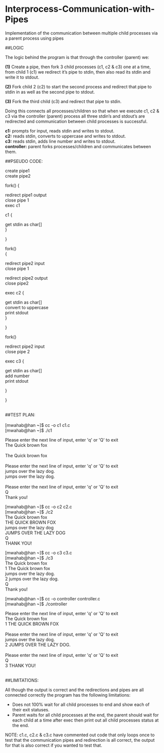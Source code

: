 # Interprocess-Communication-with-Pipes
Implementation of the communication between multiple child processes via a parent process using pipes

  
 
##LOGIC


The logic behind the program is that through the controller (parent) we:

**(1)** Create a pipe, then fork 3 child processes (c1, c2 & c3) one at a time, 
from child 1 (c1) we redirect it’s pipe to stdin, then also read its stdin and write it to stdout.

**(2)** Fork child 2 (c2) to start the second process and redirect that pipe to stdin in as well as the second pipe to stdout. 

**(3)** Fork the third child (c3) and redirect that pipe to stdin. 

Doing this connects all processes/children so that when we execute c1, c2 & c3 via the controller (parent) 
process all three stdin’s and stdout’s are redirected and communication between child processes is successful. 


**c1:** prompts for input, reads stdin and writes to stdout. <br />
**c2:** reads stdin, converts to uppercase and writes to stdout. <br />
**c3:** reads stdin, adds line number and writes to stdout.<br />
**controller:** parent forks processes/children and communicates between them.<br />



##PSEUDO CODE:


create pipe1 <br />
create pipe2 <br />

fork()
{

redirect pipe1 output <br />
close pipe 1  <br />
exec c1 <br />

c1
{

get stdin as char[] <br />
}

}

fork()<br />
{

redirect pipe2 input <br />
close pipe 1 <br />

redirect pipe2 output <br />
close pipe2 <br />

exec c2
{

get stdin as char[] <br />
convert to uppercase <br />
print stdout <br />
}

}

fork()


redirect pipe2 input <br /> 
close pipe 2 <br />


exec c3
{

get stdin as char[] <br />
add number <br />
print stdout <br />

}

}


 <br />
##TEST PLAN: <br />
 <br />
[mwahab@han ~]$ cc -o c1 c1.c <br />
[mwahab@han ~]$ ./c1 <br />

Please enter the next line of input, enter 'q' or 'Q' to exit <br />
The Quick brown fox   <br />   
The Quick brown fox  <br />
 <br />
Please enter the next line of input, enter 'q' or 'Q' to exit <br />
jumps over the lazy dog. <br />
jumps over the lazy dog. <br />
 <br />
Please enter the next line of input, enter 'q' or 'Q' to exit <br />
Q <br />
Thank you! <br />

[mwahab@han ~]$ cc -o c2 c2.c <br />
[mwahab@han ~]$ ./c2 <br />
The Quick brown fox <br />
THE QUICK BROWN FOX <br />
jumps over the lazy dog <br />
JUMPS OVER THE LAZY DOG <br />
Q <br />
THANK YOU! <br />

[mwahab@han ~]$ cc -o c3 c3.c <br />
[mwahab@han ~]$ ./c3 <br />
The Quick brown fox <br />
 1 The Quick brown fox <br />
jumps over the lazy dog. <br />
 2 jumps over the lazy dog. <br />
Q <br />
Thank you! <br />

[mwahab@han ~]$ cc -o controller controller.c<br />
[mwahab@han ~]$ ./controller <br />

Please enter the next line of input, enter 'q' or 'Q' to exit <br />
The Quick brown fox <br />
 1 THE QUICK BROWN FOX <br />
 <br />
Please enter the next line of input, enter 'q' or 'Q' to exit <br />
jumps over the lazy dog. <br />
 2 JUMPS OVER THE LAZY DOG. <br />
 <br />
Please enter the next line of input, enter 'q' or 'Q' to exit <br />
Q <br />
 3 THANK YOU! <br />
 <br />

##LIMITATIONS:  <br />


All though the output is correct and the redirections and pipes are all connected correctly the program has the following limitations: <br />

- Does not 100% wait for all child processes to end and show each of their exit statuses.  <br />
- Parent waits for all child processes at the end, the parent should wait for each child at a time after exec then print out all child processes status at the end. <br />


NOTE: c1.c, c2.c & c3.c have commented out code that only loops once to test that the communication pipes and redirection is all correct, the output for that is also correct if you wanted to test that. <br />
